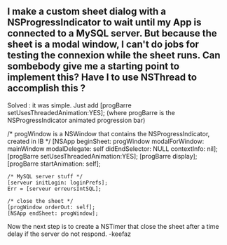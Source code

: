 I make a custom sheet dialog with a NSProgressIndicator to wait until my App is connected to a MySQL server. But because the sheet is a modal window, I can't do jobs for testing the connexion while the sheet runs. 
Can sombebody give me a starting point to implement this? 
Have I to use NSThread to accomplish this ?
----
Solved : it was simple. Just add      [progBarre setUsesThreadedAnimation:YES];  (where progBarre is the NSProgressIndicator animated progression bar)
    
/* progWindow is a NSWindow that contains the NSProgressIndicator, created in IB */
[NSApp beginSheet: progWindow
       modalForWindow: mainWindow
        modalDelegate: self
       didEndSelector: NULL
          contextInfo: nil];
    [progBarre setUsesThreadedAnimation:YES];
    [progBarre display];
    [progBarre startAnimation: self];
    
    /* MySQL server stuff */
    [serveur initLogin: loginPrefs];
    Err = [serveur erreursIntSQL];
    
    /* close the sheet */
    [progWindow orderOut: self];
    [NSApp endSheet: progWindow];


Now the next step is to create a NSTimer that close the sheet after a time delay if the server do not respond.
    -keefaz
